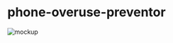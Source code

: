 # phone-overuse-preventor

<img src='https://imgur.com/P0Sqt0V' title='mockup' width='' alt='mockup' />
